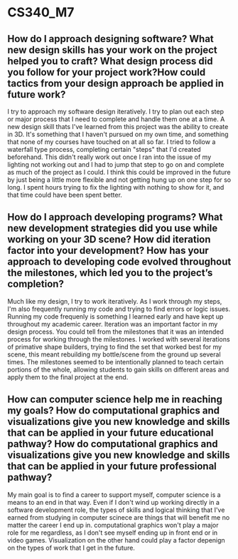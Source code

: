 # CS340_M7

## How do I approach designing software? What new design skills has your work on the project helped you to craft? What design process did you follow for your project work?How could tactics from your design approach be applied in future work?

I try to approach my software design iteratively. I try to plan out each step or major process that I need to complete and handle them one at a time. A new design skill thats I've learned from this project was the ability to create in 3D. It's something that I haven't pursued on my own time, and something that none of my courses have touched on at all so far. I tried to follow a waterfall type process, completing certain "steps" that I'd created beforehand. This didn't really work out once I ran into the issue of my lighting not working out and I had to jump that step to go on and complete as much of the project as I could. I think this could be improved in the future by just being a little more flexible and not getting hung up on one step for so long. I spent hours trying to fix the lighting with nothing to show for it, and that time could have been spent better. 

## How do I approach developing programs? What new development strategies did you use while working on your 3D scene? How did iteration factor into your development? How has your approach to developing code evolved throughout the milestones, which led you to the project’s completion?

Much like my design, I try to work iteratively. As I work through my steps, I'm also frequently running my code and trying to find errors or logic issues. Running my code frequenly is something I learned early and have kept up throughout my academic career. Iteration was an important factor in my design process. You could tell from the milestones that it was an intended process for working through the milestones. I worked with several iterations of primative shape builders, trying to find the set that worked best for my scene, this meant rebuilding my bottle/scene from the ground up several times. The milestones seemed to be intentionally planned to teach certain portions of the whole, allowing students to gain skills on different areas and apply them to the final project at the end. 

## How can computer science help me in reaching my goals? How do computational graphics and visualizations give you new knowledge and skills that can be applied in your future educational pathway? How do computational graphics and visualizations give you new knowledge and skills that can be applied in your future professional pathway?

My main goal is to find a career to support myself, computer science is a means to an end in that way. Even if I don't wind up working directly in a software development role, the types of skills and logical thinking that I've earned from studying in computer scinece are things that will benefit me no matter the career I end up in. computational graphics won't play a major role for me regardless, as I don't see myself ending up in front end or in video games. Visualization on the other hand could play a factor depenign on the types of work that I get in the future. 
